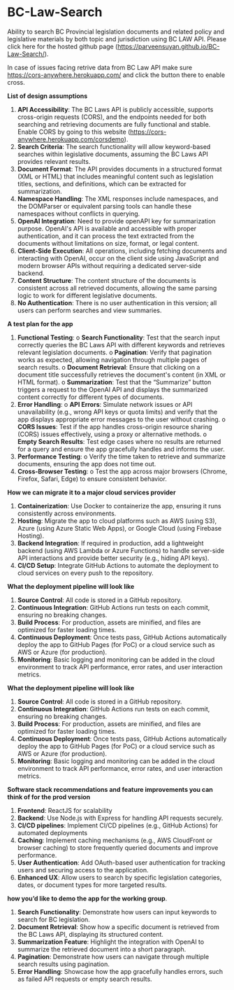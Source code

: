# BC-Law-Search
Ability to search BC Provincial legislation documents and related policy and legislative materials by both topic and jurisdiction using BC LAW API. Please click here for the hosted github page (https://parveensuyan.github.io/BC-Law-Search/). 

In case of issues facing retrive data from BC Law API make sure https://cors-anywhere.herokuapp.com/ and click the button there to enable cross. 

**List of design assumptions**
1.	**API Accessibility**: The BC Laws API is publicly accessible, supports cross-origin requests (CORS), and the endpoints needed for both searching and retrieving documents are fully functional and stable. Enable CORS by going to this website (https://cors-anywhere.herokuapp.com/corsdemo).
2.	**Search Criteria**: The search functionality will allow keyword-based searches within legislative documents, assuming the BC Laws API provides relevant results.
3.	**Document Format**: The API provides documents in a structured format (XML or HTML) that includes meaningful content such as legislation titles, sections, and definitions, which can be extracted for summarization.
4.	**Namespace Handling**: The XML responses include namespaces, and the DOMParser or equivalent parsing tools can handle these namespaces without conflicts in querying.
5.	**OpenAI Integration**: Need to provide openAPI key for summarization purpose. OpenAI's API is available and accessible with proper authentication, and it can process the text extracted from the documents without limitations on size, format, or legal content.
6.	**Client-Side Execution**: All operations, including fetching documents and interacting with OpenAI, occur on the client side using JavaScript and modern browser APIs without requiring a dedicated server-side backend.
7.	**Content Structure**: The content structure of the documents is consistent across all retrieved documents, allowing the same parsing logic to work for different legislative documents.
8.	**No Authentication**: There is no user authentication in this version; all users can perform searches and view summaries.

**A test plan for the app**
1. **Functional Testing**:
o	**Search Functionality**: Test that the search input correctly queries the BC Laws API with different keywords and retrieves relevant legislation documents.
o	**Pagination**: Verify that pagination works as expected, allowing navigation through multiple pages of search results.
o	**Document Retrieval**: Ensure that clicking on a document title successfully retrieves the document's content (in XML or HTML format).
o	**Summarization**: Test that the “Summarize” button triggers a request to the OpenAI API and displays the summarized content correctly for different types of documents.
2.	**Error Handling**:
o	**API Errors**: Simulate network issues or API unavailability (e.g., wrong API keys or quota limits) and verify that the app displays appropriate error messages to the user without crashing.
o	**CORS Issues**: Test if the app handles cross-origin resource sharing (CORS) issues effectively, using a proxy or alternative methods.
o	**Empty Search Results**: Test edge cases where no results are returned for a query and ensure the app gracefully handles and informs the user.
3.	**Performance Testing**:
o	Verify the time taken to retrieve and summarize documents, ensuring the app does not time out.
4.	**Cross-Browser Testing**:
o	Test the app across major browsers (Chrome, Firefox, Safari, Edge) to ensure consistent behavior.

**How we can migrate it to a major cloud services provider**
1.	**Containerization**: Use Docker to containerize the app, ensuring it runs consistently across environments.
2.	**Hosting**: Migrate the app to cloud platforms such as AWS (using S3), Azure (using Azure Static Web Apps), or Google Cloud (using Firebase Hosting).
3.	**Backend Integration**: If required in production, add a lightweight backend (using AWS Lambda or Azure Functions) to handle server-side API interactions and provide better security (e.g., hiding API keys).
4.	**CI/CD Setup**: Integrate GitHub Actions to automate the deployment to cloud services on every push to the repository.

**What the deployment pipeline will look like** 
1.	**Source Control**: All code is stored in a GitHub repository.
2.	**Continuous Integration**: GitHub Actions run tests on each commit, ensuring no breaking changes.
3.	**Build Process**: For production, assets are minified, and files are optimized for faster loading times.
4.	**Continuous Deployment**: Once tests pass, GitHub Actions automatically deploy the app to GitHub Pages (for PoC) or a cloud service such as AWS or Azure (for production).
5.	**Monitoring**: Basic logging and monitoring can be added in the cloud environment to track API performance, error rates, and user interaction metrics.

**What the deployment pipeline will look like**
1.	**Source Control**: All code is stored in a GitHub repository.
2.	**Continuous Integration**: GitHub Actions run tests on each commit, ensuring no breaking changes.
3.	**Build Process**: For production, assets are minified, and files are optimized for faster loading times.
4.	**Continuous Deployment**: Once tests pass, GitHub Actions automatically deploy the app to GitHub Pages (for PoC) or a cloud service such as AWS or Azure (for production).
5.	**Monitoring**: Basic logging and monitoring can be added in the cloud environment to track API performance, error rates, and user interaction metrics.

**Software stack recommendations and feature improvements you can think of for the prod version**
1.	**Frontend**: ReactJS for scalability
2.	**Backend**: Use Node.js with Express for handling API requests securely.
3.	**CI/CD pipelines**: Implement CI/CD pipelines (e.g., GitHub Actions) for automated deployments
4.	**Caching**: Implement caching mechanisms (e.g., AWS CloudFront or browser caching) to store frequently queried documents and improve performance.
5. **User Authentication**: Add OAuth-based user authentication for tracking users and securing access to the application.
6.	**Enhanced UX**: Allow users to search by specific legislation categories, dates, or document types for more targeted results.
   
**how you’d like to demo the app for the working group**.
1.	**Search Functionality**: Demonstrate how users can input keywords to search for BC legislation.
2.	**Document Retrieval**: Show how a specific document is retrieved from the BC Laws API, displaying its structured content.
3.	**Summarization Feature**: Highlight the integration with OpenAI to summarize the retrieved document into a short paragraph.
4.	**Pagination**: Demonstrate how users can navigate through multiple search results using pagination.
5.	**Error Handling**: Showcase how the app gracefully handles errors, such as failed API requests or empty search results.


